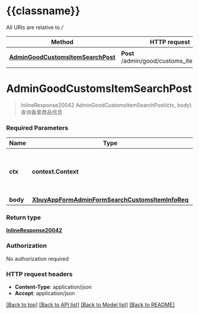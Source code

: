 # {{classname}}

All URIs are relative to */*

Method | HTTP request | Description
------------- | ------------- | -------------
[**AdminGoodCustomsItemSearchPost**](SearchCustomsItemInfoApi.md#AdminGoodCustomsItemSearchPost) | **Post** /admin/good/customs_item/search | 查询备案商品信息

# **AdminGoodCustomsItemSearchPost**
> InlineResponse20042 AdminGoodCustomsItemSearchPost(ctx, body)
查询备案商品信息

### Required Parameters

Name | Type | Description  | Notes
------------- | ------------- | ------------- | -------------
 **ctx** | **context.Context** | context for authentication, logging, cancellation, deadlines, tracing, etc.
  **body** | [**XbuyAppFormAdminFormSearchCustomsItemInfoReq**](XbuyAppFormAdminFormSearchCustomsItemInfoReq.md)|  | 

### Return type

[**InlineResponse20042**](inline_response_200_42.md)

### Authorization

No authorization required

### HTTP request headers

 - **Content-Type**: application/json
 - **Accept**: application/json

[[Back to top]](#) [[Back to API list]](../README.md#documentation-for-api-endpoints) [[Back to Model list]](../README.md#documentation-for-models) [[Back to README]](../README.md)

